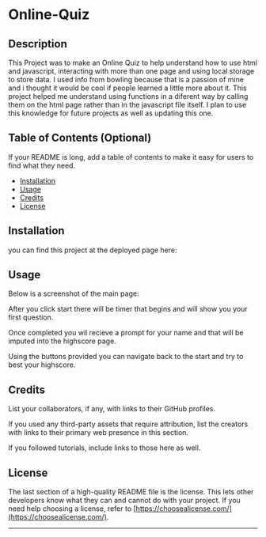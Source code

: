 # Online-Quiz

## Description

This Project was to make an Online Quiz to help understand how to use html and javascript, interacting with more than one page and using local storage to store data. I used info from bowling because that is a passion of mine and i thought it would be cool if people learned a little more about it. This project helped me understand using functions in a diferent way by calling them on the html page rather than in the javascript file itself. I plan to use this knowledge for future projects as well as updating this one.

## Table of Contents (Optional)

If your README is long, add a table of contents to make it easy for users to find what they need.

- [Installation](#installation)
- [Usage](#usage)
- [Credits](#credits)
- [License](#license)

## Installation

you can find this project at the deployed page here:



## Usage
Below is a screenshot of the main page: 

After you click start there will be timer that begins and will show you your first question.

Once completed you wil recieve a prompt for your name and that will be imputed into the highscore page.

Using the buttons provided you can navigate back to the start and try to best your highscore.

## Credits

List your collaborators, if any, with links to their GitHub profiles.

If you used any third-party assets that require attribution, list the creators with links to their primary web presence in this section.

If you followed tutorials, include links to those here as well.

## License

The last section of a high-quality README file is the license. This lets other developers know what they can and cannot do with your project. If you need help choosing a license, refer to [https://choosealicense.com/](https://choosealicense.com/).

---